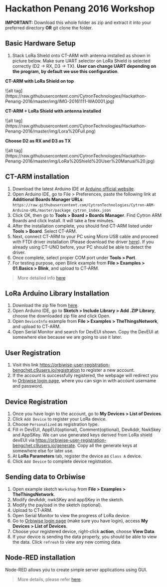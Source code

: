 # Hackathon Penang 2016 Workshop

**IMPORTANT:** Download this whole folder as zip and extract it into your preferred directory **OR** git clone the folder.

## Basic Hardware Setup
1. Stack LoRa Shield onto CT-ARM with antenna installed as shown in picture below. Make sure UART selector on LoRa Shield is selected correctly (D2 -> RX, D3 -> TX). **User can change UART depending on the program, by default we use this configuration**.
<p><b>CT-ARM with LoRa Shield on top</b></p>
![alt tag](https://raw.githubusercontent.com/CytronTechnologies/Hackathon-Penang-2016/master/img/IMG-20161111-WA0001.jpg)
<p><b>CT-ARM + LoRa Shield with antenna installed</b></p>
![alt tag](https://raw.githubusercontent.com/CytronTechnologies/Hackathon-Penang-2016/master/img/Lora%20Full.png)
<p><b>Choose D2 as RX and D3 as TX</b></p>
![alt tag](https://raw.githubusercontent.com/CytronTechnologies/Hackathon-Penang-2016/master/img/LoRa%20Shield%20User%20Manual%20.jpg)

## CT-ARM installation
1. Download the latest Arduino IDE at [Arduino official website](https://www.arduino.cc/en/Main/Software).
2. Open Arduino IDE, go to File > Preferences, paste the following link at **Additional Boards Manager URLs**: `https://raw.githubusercontent.com/CytronTechnologies/Cytron-ARM-Arduino-URL/master/package_cytron_index.json`
3. Click OK, then go to **Tools > Board > Boards Manager**. Find Cytron ARM Boards and click Install. It will take a few minutes.
4. After the installation complete, you should find CT-ARM listed under **Tools > Board**. Select CT-ARM.
5. Next, connect CT-ARM to your PC using Micro USB cable and proceed with FTDI driver installation (Please download the driver [here](http://www.ftdichip.com/Drivers/VCP.htm)). If you already using CT-UNO before, your PC should be able to detect the driver.
6. Once complete, select proper COM port under **Tools > Port**.
7. For testing purpose, open Blink example from **File > Examples > 01.Basics > Blink**, and upload to CT-ARM.

> More detailed info [here](http://tutorial.cytron.com.my/2016/02/15/ct-arm-beta-test/)

## LoRa Arduino Library Installation
1. Download the zip file from [here](https://github.com/CytronTechnologies/arduino-device-lib).
2. Open Arduino IDE, go to **Sketch > Include Library > Add .ZIP Library**, choose the downloaded zip file and click Open.
3. Open `DeviceInfo` example from **File > Examples > TheThingsNetwork**, and upload to CT-ARM.
4. Open Serial Monitor and search for DevEUI shown. Copy the DevEUI at somewhere else because we are going to use it later.

## User Registration
1. Visit this link https://orbiwise-user-registration-bengchet.c9users.io/registration to register a new account.
2. If the account is successfully registered, the webpage will redirect you to [Orbiwise login page](https://guestnet-malaysia.orbiwise.com/welcome.html), where you can sign in with account username and password.

## Device Registration
1. Once you have login to the account, go to **My Devices > List of Devices**.
2. Click `Add Device` to register your LoRa device.
3. Choose `Personalized` as registration type.
4. Fill in DevEUI, AppEUI(optional), Comment(optional), DevAddr, NwkSkey and AppSKey. We can use generated keys derived from LoRa shield devEUI via https://orbiwise-user-registration-bengchet.c9users.io/generate. Copy all the generate keys at somewhere else for later use. 
5. At **LoRa Parameters** tab, register the device as `Class A` device.
6. Click `Add Device` to complete device registration.

## Sending data to Orbiwise
1. Open example sketch `Workshop` from **File > Examples > TheThingsNetwork**.
2. Modify devAddr, nwkSKey and appSKey in the sketch.
3. Modify the payload in the sketch (optional).
4. Upload to CT-ARM.
5. Open Serial Monitor to view the progress of LoRa device.
6. Go to [Orbiwise login page](https://guestnet-malaysia.orbiwise.com/welcome.html) (make sure you have login), access **My Devices > List of Devices**.
7. Choose your registered device, right-click **action**, choose **View Data**.
8. If your device is sending the data properly, you should be able to view the data. Click `refresh` to view any new coming data.

## Node-RED installation
Node-RED allows you to create simple server applications using GUI.
> More details, please refer [here](https://github.com/CytronTechnologies/Hackathon-Penang-2016/tree/master/Applications/NodeRed).
